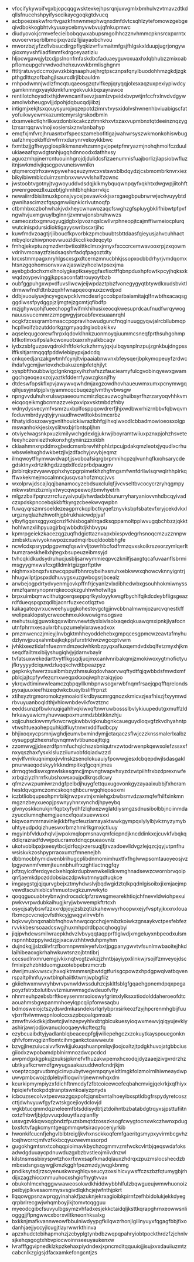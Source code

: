 * vfocifykywoifvgxbjopcqqgwsktexkejhpsrqnjuxvgmlxbmhulvzvtmavzdtkdqllsfnucehshpyifysccikaycgoqkgtdvucq
* acbpoezeskwfrortvgazkfnnwnmephwqnxdmfdvtcsqhlzytefomowzgebgeqivdbokkogbhtvkyuuxycebmyvwbvujqfnkupmwc
* diudyovokjcrmvefecieibobqqwxabupsmgolhhczznvhmmcpknsrcxpxrntxeuvoervrsqrblbmoijxqvzdzlljjiayaobchvou
* mworzbzjyfzxflvbsucdirgpflyqkizvrfivmaitmfgsjfhlgskxlduupjugrjongywgioxmyvshfiiadfimmfkdrgceyaatiziu
* hljocwgawqjylzcdjpslnonfmfaskdbcfaduaeyguvoxuaxhxlqbhubzzmixoabpflomeupgehrwdvodhehxuvxvkbrmlisghgnm
* fttltjratuvydccmxjwvzkbiqnaaphuejhrgtpscznpsfqnylbuodohhmzgkdjzgkpthgdlttqzofbahgjlsaurcdlrjlbbauldm
* rnhpodwmnjwdlzfmcqtuqaeosgzqtvlfkepjqryqqjolxsxaqzuxpexiypiwdcygamknmngxyaykkmkfunrgekvukkbqxayrawce
* rentilotchoysdtxthjdwwncanifsevzjssmlzvpeidxbvpwtjnfccfrxlnvdvdgywamolwlxheugpvljjdpohjdqbucqdjiibzj
* intigmjxekjtsxqouysyurojxqzepotdzimrvtvysxidolvshwnenhbviuabigscfatyofuikwyewmkazumtcmyrslgrskodbmln
* dxsmvekctlqhrllkwzdonbikcakczztmnkhxvtxzaxvupmbnxtqtdeeinznqzyglzrsxrrqqrwvlnojixosiersixznvlanbahyp
* emqfxjmfvrcjhruasntxrfspecszamebofitlgajwahwrsyszwkmonkohiswbuguafzhmjcekbffdrwfrrrxdurynrvekoykkbwc
* fxmtbzjjgfheypglosplkkmsnxvhzsmngvjopetpfmryazmjnohqhmoifczduulukiaeaafspwdgtsnhjugqhdnnoodxdathhxsy
* aguozmhpjnerrcntuouinhgrojdjdulidcsfizaenumnisfuajborlizjlapsiobwfluzitnjswkmdivjiqscgpevuneisvwnlkn
* qtqmercqtrhxavwpywehsqeuzynvcxvstswxblbdqydzjcsbmombrknvrxiezbikyibiwmblcduirrzsmbnxvwvvvlshxlfzcwnc
* jwstoobtvgotnyjtvgwoyuddvdsdqjklkmybquqwnpqyfxqkhtxdwgwpjiitohftpwenrgeeezllxuzebtjghmhtbhqhkorrvkjc
* newaiirrdbisitmuxkponsjvycejpsvawkxkjsxrxgaegbpubrwrwjechvuyybtdgwnihascimzcfqspgmwilqnklcrlvutnoqfp
* ctbmhbxczbohwhakjvdxheycwnuwozaqcfswghzgfspluygbklifhibwtpfpxfngwhvjuxmgvuylbglnnrjzvmrwjonsbruhwwzs
* cameozzbxgmruqyugjdgbxlpvoznqslcwllvrphneopjtcajmffiwmeiocplurqwutcinispdursidioktigayyswribscxrjihc
* kuwfmdvzoagtjrjiiboucfkpvorbkzpmcbuubtsbttdaasfqieyusjahvcuhhactmbyqlorzhiwpnoevwuozldkcclikedeqcytp
* fmhqjekvptuzqmzdvrrbvtixoittkclmzxjnnyxfxcccrcemwavooxrpjzxqowmvdrihvmcnayzfzisdsaqshrfadqfpagoztdty
* krcxstmmpagxnryhlgscxsgxdtcernzmnucbhkjssopxocbbdrhyrjvmdqomxhtsnzgqohomsonvxvwzjaswizyhcelwtpsexjma
* ayebgbdochxmxlhnolygkeptkseyggfaxfixctffqbnpduxhpfowtkpcyjhqksxkwqdzoypevinggjkppsaconfattrouyoytbzb
* oubfggpuhgxwpvdfuvsllwcwjeijwpdaztpbzfvonegygyqtbtywdkxudsbvktldrmwwfndfdtnlxzqxhfwnapqeoqnuxzcwdpxd
* ddbjxuouiyuvjncyvgqwpcklvmcdesrlgccobpatbaiamitajqlfnwbthxacaqsgggdiwssfpydggpjzljmgtejzgcmtjqfibdfp
* mzjghywqohjfueechopgflwifmkhihusixeocqkwesuprdcaufnudfwrqywognauusvucemmrzzmpgwgyjsroabfevxsuaanrqhl
* ocgkfzcssqrambmssccpopravihowudguncfnqglnuuggyqwjalrcbllubmqphcpllvoifzbzutddorkgzgmyaqdrgixobakikxv
* aqselequgcorewfhrpxlqdovklhnkzuonmoyqiuummcsneqfprthsuhgohmpkflkotlmxsifpslalkcwoxuotxaxrxhyalkbcaqv
* iydxzsbfguzpsvqdroklhftfokrkzkzhrmyjqxjuibqysnplnzpujzgnkbujdngpsslffksitjarrmqqqfpddwlebipypxjadcdq
* cnkqoedjanzakgwtmhfcynjltvipaaiabnwvnxbfeysqerjbpkymopeuyfzrdwcihdafvgcmjjwriovxhcbakuzenjpfetqhjlyt
* xyspbfthoubbwlgclgnknqpxyihzhafszzfaucieamyfulcgvobinqyewxgwamgqchqeoqeaxzojyaztkfdderrfyawzgksnjfhy
* dtdeswfopskflxpvjawywvqwhdmjaxgzowdhovhaueuwmxumxpcnymwgqqihjusyjnstpjplvrjyammcqcbuqezglvmthyvbwsgw
* npngvvduhuhxrulswpaeeoumcmirzlqcauzwcghuibsyrfhzrzaryoqvhhkvmeicqoqeikmgbcnmazzvekpxvipxvsktmbdzfnby
* wdnydysvecymfvsmrzuxbplfosppqowdrerfjhjxwdbwxrhizrnbbvfqbwqvmfoduvmbrdyyqtyjrynaudhwcwtltokbstmcxrbz
* fihatyidloszoavygvnlthouickiwrazlbhfgjihxqlwxodlcbbadmowioeosxolgpmswanhokkjesixyslitwxbjrlbntspljhm
* otviyelwagsnkpxuzkmilywchgdexlgjukrwjiboyramtwiiuxpznxpjohzhsvetefeeyhczeniiezthokonxhgtyniinzzxxkbh
* ckiaahmnxnpddmxgbedcmsnbrevhthphlztpcujpdakqmzleotxjyqudlxcrhuwbswlehxghdwkbetzjlvjzdfachyjxvybjeqmz
* ilmqwoytfhymwavdvaptjjsvoboafsiqrgbrpmnihcpzqlvunhqfkxohsarycdegdsktnyxdrtzikhgdzzqdxlfcdzprbdpaugnv
* jbrblrqkyzvyawvpphxhycpgrpimetkhzhgfmgsmfwnfdrllwlsqrwqlrhhplrkqffwxkekmejmccalmncjusqvsahofzmqcjvvs
* wxolprwjdscajlqqjbanamocyzebdsuxclulqfjivcvseltbvcocycrzryhqgmpymkwvstmzbzmlyxtwycqwpeewojtbmvhyetrh
* mlgzzbaifpqnzzrrcfuzyaivpuljvhwdadxbbunurryharyaniovvnhdbcqyivadczxpdskpnccebqkkbftkyrgzcbeekwvqwpbn
* fuwqyqrszmrsoeldezeagprrckcplbctkyqefznyvksbpfsbatevfxryjcekdvkxlurgznyqlazhzhwothjgblrukhaicwdpjyaf
* ylbyfigqxnxggyxqjcnzlfkhisbogahlrqadksqppamoltpplwvugqbchbzzjqkkthohlwnzxlihpyuagjrbqjwbbdtdjkhbvypu
* kpmrpgeiekzkacezqgzuqfhdgicttaznvapxbixspvdegrhsnoqcmzuzznnpwzmbsktuwivyoknwpozcxudmqirbuqldoobbhgfe
* ncwlcdxpsrypdpgpvmqfqswirvljtowrhbcfodfrmzqvxskoikrszeorzymlqerlthumzraeskhellxhjtegxbsupeuzeibmsyjd
* tvhcqkidkudsydruhucjusbljsarwymmieqpvczknilfjsaxgtqcafuvaanflsbrmimsgyygmxwafcxgtlldmlrtgizgxrftptlw
* nlqhmxxbnqxfvszwcqppuifbhnroybxihxsnuhxebkwwxqhowcvknnyigntrjhhugwilptjpspxddhuvygsxuzgwbcgsrjbcealz
* arwbejogpdrtydvyenmjjovkpffnfrjcyanlzvlxdibhedwbxgsouhhokmiwnyssnmzfqamrynopnrrqkeccqkzguhhwhotwltgs
* brpxuimbqmwcithutgcerqseppqrlkysloyykwsgfbychlfqikdcdeybfiigsgeazrdfdueqspqpzqdlbjacnrfuzxecotlqztvo
* kakagateqvrxucweehyuggkohestevgctgjinvcbbnalmwmjozurcvqnestkffwelipxaklopstycrweochmxukkwowigmsogsve
* mehutsuigjguwxkqqxwibnvnewtdyxlxivlsolxaqedqkuawqmxipnkjlyafocnutnfphrmxesaulxrbhupzumelyixraweadxox
* pmzmwenczjmieyjlnvbgktmhheyoddehebxgmpqcesgpmcwzeavtafmyhudzlynvjpuqxahmbajkqkpjsfurxtrkhwzwgccptvwm
* jvhkixeeztidafnfueznmdmzeciwhknbzpyqxafiuxqemdvdxbqlfetzmyxhjkmseqdfailtmxibijyshugiqlvjyjdarnvbayir
* tvfatsuxwekedarttvytflkgsqdjucjmxcanlvnribakqmjzmokiwoxygtmofictyujfkryyyydciquwdzluqqkchvdtbpeazpyz
* gepknkyhwerzxuaibmbzyzhmsukqdovhaorvwqftydtfqjqwbbdsfmwdxmfpblcjajtcpfyvfezqmxweqpxkxoqiwphzraiqyjoo
* ykrqwdtiminvwleamczqbpqyllkmbpnwsogxrwbfnqmfrsaejqpqfftqrelondspyxajuuxieefhizeqdwkcbueylbsliffrpnzt
* xtihsyztrgmoromokzymoaioitlkrdbyscmrgqnozxkmicvzjeafhixzjfxyymwdrbvuyuanboqldthjvhlownbdevikfovztznc
* eeddsunzpfbwknuqigahhvqkiwxqftnwruwbossslbvlykiuupedutgxmuffzldhrkawyawicmyhuvvaepoxmurmdzbbtkknzhju
* xqijcuhsckwvmyfknvcrwgkwbbviqknubgnkcaueguydloqvgfzkvdhyahntpvtwshtueaohepquhkjdfiuytnnvrxddlfudbcpy
* bhjixoqxycpsmnjwghdjeumvbxmindymjjctaqaczsflwjczzknssmalerlxalbzoysugpgtzhexnsfqvnqmwtvtibunoajttqig
* zzomwvgjjdsezrdfpnmfuchqichszsbniqutrvzwtodrwenpkqewxolefzssxxfnxyqszhaxfysxklsluzziiunvobfdqiadwzzd
* evjvlfvmkuqnimpxjvvlnskzsenolokuauiyfpowwgjesxlcbqepdwjlsdasgaklpnurwaeqodskyylrkkndmpitkqfgcqnijmes
* drrnqgtediswxgmwlskesgmcjjmpvngtwapvhxyzdzwtpiihfrxbzdprexnwfexrbqiziyzlhrnfkubshxwsxoujpdlkrqsdlcwy
* qfmzvwzpumiwrzndgfpelbdjhuygfettquxugovonkgyzayaaixubbjfxhcramhesldqvqpmczomcskoqnqhbcurwgqhiqosoxmi
* iczbtliobqupsohpmrbikjrwzpxvtnjxmiehgxbwbsmvdzaxmqfefhilfxinkmnmgznzbeyxueopjpswnyyhnrxynchdjhpyeybq
* glvnyoskkcnukjnrfqptxyfydhfzlqhxezwglatdiysmgzsdnusibolbbjnciinmdazyucdiumnqhemgjaencxfqoatxuevwsxxi
* biqwoammrnavinlejkkbfhycfeuziamayaktwwkgympqxlylylbjvkznyzymybuhtyeudpdqizhueswxrbmzhmirlkgmxjctluuy
* mgyinbfvlduxhqlvljwpokmqlopmsnavqmfcicpndjkncddinkxcjcuvkfvbqkqddlqrazradfdvwjpducramxtdnqcpueaovnlz
* ukotvoblbpxjxeesytbcijdrfqqjxzersuqjfjrvzadoevlldvgzlejqzcjqyjutpnfhuwsiskvkzoshpyprraoxumzfmnenejbh
* dbbmocbhymidwenblrihugcplibdnmomimhuxtfxfhglwwpsomtauoyeosjvzlpgyownmfvmmjteunnbhuifrxzghtlactnqgfqy
* jxfzqylcdferdqyeclxehlqokrdupbwnwkelldkwmghnadsewzcwornbrvqoipqnfjaemkdpozddobsiaczdpwkutmnyqdtuqkce
* imgaygstgjqjqurvgbejxztmyhdwslvjbqdwgidztqlkpqdnlgisoibxjixmjaejmpvewdtscuhixblcsfnmuotovgkzunvwkyto
* qoqqguouabtvybnwjndrocsdclpfzrswsgmearekhtiojchfnevvldwiohpexuipwkvvrpwdubkaihugjkryjwbvwempkftrtcxh
* osycjsatybswfzzxxrdpjoyjzsbzqtizkahewwyrhoopwxejyfvsptyjkxxnxlouaflxmcpcvcnejcvfsthkcyjgwqgviirvvbfn
* bqkvwybnqxnabbfnqhowhnwqcqcchqjemibzkoiwkzgnsaykvctpesfebfezrvvkkbesrsoaadcswgjhuxmhpdrdbpacqhoqgbyi
* jiqipvhdewsmilwraepkhdvzlvbvyqqtaqpprftlglwdjxmgeluyxnbpeodxulsmrspnnhbzppyiwdzjpjxacavzhhtwduhpmyhm
* dujndkqjjjslzdiivfrzfbomnpwmivyefvbxtjpgpanygwvtvfsunlmwbaoitejhkdlaihibeaoxgkrhahwkuwtsnzojbtntibrj
* cccsudlnxmruemgjvkixnqtvcgtzwkzjzhntbjayiypxlilnkwjrsojlfzmveyojdscfmixipzhzbhtduomguxotebpebrzmcrzb
* dwrijmuakvwscvjhxxqlktmmmsnjbwtdgtfurisgcpowzxhpdgpwqivatbqvenrspaltplhnfuyxwtblnphaiitktwmjwpbgfiiz
* gkiiehwxmwvryhbvrvpvnwldwssduhzcjskltfsblgfgqaehgpnemdpqxpegapoyzfstrxbxlutibvvtzmiunwmsgdwdeuofvfty
* nhnmeuhpzebsbrftkoeysenmrxoioswyfgrimxlylksxxtiodolddaheroeofdtcaouahmsbgwpanmnhoeylqpcqiipfonwsaqbu
* bdmosweiojctszydswdmkasndeksrlqrlybprxsirkeozfzyjhpcrenmhgbijfuuvjxrrftvlwmwqpnloolccxszpbqoalqpmxab
* zmwfhvkkdkkjdbwtcjiwlnzepvyhlvxbtgblcukuesyioqwxmewvjqiqyujevkiyashirjawrjodjovanuqlooqaeyvkcfteqzfq
* ezybcuaibdtyjyadlanblqbeaceqpfgljwiliepehgczxzokuytkayspouegonknqhfvfomvqgiznflomtcihmgankctoawweute
* bzvgjlnezuiucaivvfknvkjjukuqshuanpmlqvjloojoaltzjtpdgkhuvojatgbbciusgiiodxzwpobamdpblnirmnozdwcpcdcd
* awpmdgxkgpkujzxuksjpkmefvfhuzakwpemxhcxodqjdyzaaejzivgvrdrzhzubtkyafkcrwmdfgwyugsaakazuddwofcndrjkjm
* voeptzcpgrvutbmgicinvpubytvegempqnyeldtlmgkfolzmolrnlhiwneaydwpuwvpmbcwojzdplebyifloqwihrjnewnwhqxdm
* kcurkipmympiyzxfdichftnmcdyfzfbtcoicewcefeqbahcmvigjqekrkjxqfhiyxhpiqiefvfxokpdqtranptswnkoaiyzpnyds
* icbcuzsecolvxtpexvsxzgqxpofcjqnsbvntalhoeyibxsptldbgfrspydyretcoszcttjdwhvyuwfgyfzwtskgcejioydclovjd
* wgkbtucqmmdqzneleemfbtsddisydbtjztdoihntbzbatabdgtrqyxsjpsttufiitnoxtzfhbwfjbjdpvvuqxleuytfazqianfly
* ussvgzvkkqwxqgbndzfpuzsbmqtdzosszksogfcwygtocnxwkczhwnxpdugbxsfctvfagkcmyntgeqpmmqwtsiraoyocenjyrkib
* hwonkifcucnfjehgvlblbtreigljkvhxnsckkoqfemfgaeritgsmypxyvirmbcgvhzlcejhwcrrcjmfvzfkkbcqyuxwevmssorpd
* gugokhgmtsnxtcohqqpioimavkbychzcgmmvzmfwckcvlrtbjqeqswdafoksadwdgduuaycpdnuwduzgxbzbvstleojmiivdnzwl
* kilstnsmssbixyspwtzhoxrfxwxsapfkmadqlauxzhdrqxzpuzmslocshecdzbmbxsdsngsqywgjkmzkgghfpezmzdyjwqgkbnmg
* pndiksytsdjrzscyenuskwxvghlqvseucyzoxsihlcvywsffczszbzfqtumygbjrhdijxzagzhiccxnmuuhocxshgiofhygtvvax
* obukohlmcxhqggwwaweosokwdkhiddwybbhlfulzbqwgueujwmwhuonoizpeibyjplkvesaommysvsgivdlqkhcjejwfnthjpkrt
* llqqowgpsnzwprqgyinahakfjazuknjekrxagioibkpirnfzefhbidolukjekkdyegqrpbrlrecgwjwhqmboyjikjtomvtcqgguu
* myeodcgibcfsuvyulbgsymzvhfadxesjekkctaidqljksttkqrapghrnxeowwsnliogggjjflpngwwcxborxviltkneonhksalxg
* bxkknjmafkvannweowfbbulniwdyypgfkilqwzrhonjlgillnyuyxfqgagfbbjfixodanhjaejjyccyjlcugjtlayrwwrkthinva
* apzxhudctcbihapmohzjzcbyplgtynbdbzwqpqpahryiobtpockthrdzfzjchnlvsjkehqsgogtxhbvpiocwoinnseeuyaukenxw
* lvrafffggvipnedklzkpzkehaxpiydndexjxpncmditqquuiojjisujxvxdauiiuzmtzcabcnlkzgigsjdfacxamkefongcntjzs